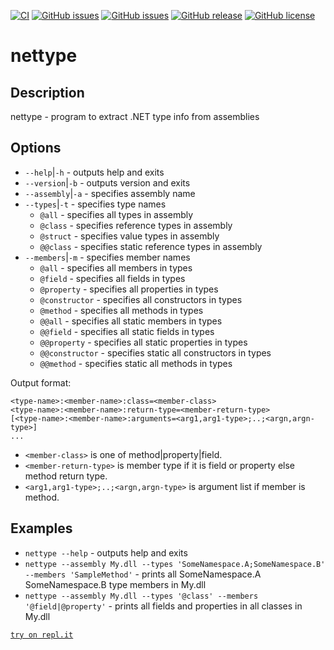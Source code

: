 [![CI](https://github.com/alvinseville7cf/CSharp---Exercise---Other---Terminal-reflection-client/actions/workflows/ci.yml/badge.svg)](https://github.com/alvinseville7cf/CSharp---Exercise---Other---Terminal-reflection-client/actions/workflows/ci.yml) [![GitHub issues](https://img.shields.io/github/issues/alvinseville7cf/CSharp---Exercise---Other---Terminal-reflection-client.svg)](https://github.com/alvinseville7cf/CSharp---Exercise---Other---Terminal-reflection-client/issues) [![GitHub issues](https://img.shields.io/github/issues-closed/alvinseville7cf/CSharp---Exercise---Other---Terminal-reflection-client.svg)](https://github.com/alvinseville7cf/CSharp---Exercise---Other---Terminal-reflection-client/issues?q=is%3Aissue+is%3Aclosed) [![GitHub release](https://img.shields.io/github/release/alvinseville7cf/CSharp---Exercise---Other---Terminal-reflection-client.svg)](https://GitHub.com/alvinseville7cf/CSharp---Exercise---Other---Terminal-reflection-client/releases/) [![GitHub license](https://img.shields.io/github/license/alvinseville7cf/CSharp---Exercise---Other---Terminal-reflection-client.svg)](https://github.com/alvinseville7cf/CSharp---Exercise---Other---Terminal-reflection-client/blob/master/LICENSE)

# nettype

## Description

nettype - program to extract .NET type info from assemblies

## Options

- `--help`|`-h` - outputs help and exits
- `--version`|`-b` - outputs version and exits
- `--assembly`|`-a` - specifies assembly name
- `--types`|`-t` - specifies type names
  - `@all` - specifies all types in assembly
  - `@class` - specifies reference types in assembly
  - `@struct` - specifies value types in assembly
  - `@@class` - specifies static reference types in assembly
- `--members`|`-m` - specifies member names
  - `@all` - specifies all members in types
  - `@field` - specifies all fields in types
  - `@property` - specifies all properties in types
  - `@constructor` - specifies all constructors in types
  - `@method` - specifies all methods in types
  - `@@all` - specifies all static members in types
  - `@@field` - specifies all static fields in types
  - `@@property` - specifies all static properties in types
  - `@@constructor` - specifies static all constructors in types
  - `@@method` - specifies static all methods in types

Output format:

```
<type-name>:<member-name>:class=<member-class>
<type-name>:<member-name>:return-type=<member-return-type>
[<type-name>:<member-name>:arguments=<arg1,arg1-type>;..;<argn,argn-type>]
...
```

- `<member-class>` is one of method|property|field.
- `<member-return-type>` is member type if it is field or property else method return type.
- `<arg1,arg1-type>;..;<argn,argn-type>` is argument list if member is method.

## Examples

- `nettype --help` - outputs help and exits
- `nettype --assembly My.dll --types 'SomeNamespace.A;SomeNamespace.B' --members 'SampleMethod'` - prints all SomeNamespace.A SomeNamespace.B type members in My.dll
- `nettype --assembly My.dll --types '@class' --members '@field|@property'` - prints all fields and properties in all classes in My.dll

[`try on repl.it`](https://replit.com/@AlvinSeville7cf/CSharp-Exercise-Other-Terminal-reflection-client)
